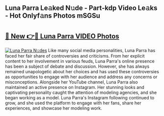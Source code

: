 ## Luna Parra Le𝚊ked N𝚞de - Part-kdp Video Le𝚊ks - Hot Onlyf𝚊ns Photos mSGSu

# <h2><a href="http://ab8526.deff.icu/?id=Luna+Parra">🔗 New 👉🔴 Luna Parra VIDEO Photos</a></h2>

[![Luna Parra N𝚞des](https://i.imgur.com/rIISA9y.gif)](http://ab8526.deff.icu/?id=Luna+Parra)
Like many social media personalities, Luna Parra has faced her fair share of controversies and criticisms. From her explicit content to her involvement in various feuds, Luna Parra's online presence has been a subject of debate and discussion. However, she has always remained unapologetic about her choices and has used these controversies as opportunities to engage with her audience and address any concerns or misconceptions. Alongside her YouTube channel, Luna Parra also maintained an active presence on Instagram. Her stunning looks and captivating personality caught the attention of modeling agencies, and she began working as a model. Luna Parra's Instagram following continued to grow, and she used the platform to engage with her fans, share her experiences, and showcase her modeling work.
